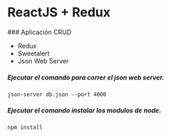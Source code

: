 # ReactJS + Redux
 
### Aplicación CRUD

* Redux
* Sweetalert
* Json Web Server

##### Ejecutar el comando para correr el json web server.
````
json-server db.json --port 4000
````

##### Ejecutar el comando instalar los modulos de node.
````
npm install
````